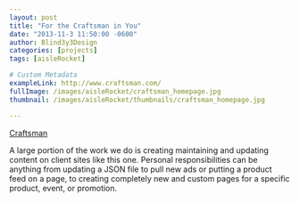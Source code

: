 ```yaml
---
layout: post
title: "For the Craftsman in You"
date: "2013-11-3 11:50:00 -0600"
author: Blind3y3Design
categories: [projects]
tags: [aisleRocket]

# Custom Metadata
exampleLink: http://www.craftsman.com/
fullImage: /images/aisleRocket/craftsman_homepage.jpg
thumbnail: /images/aisleRocket/thumbnails/craftsman_homepage.jpg

---
```


[Craftsman](http://www.craftsman.com)

A large portion of the work we do is creating maintaining and updating content on client sites like this one. Personal responsibilities can be anything from updating a JSON file to pull new ads or putting a product feed on a page, to creating completely new and custom pages for a specific product, event, or promotion.